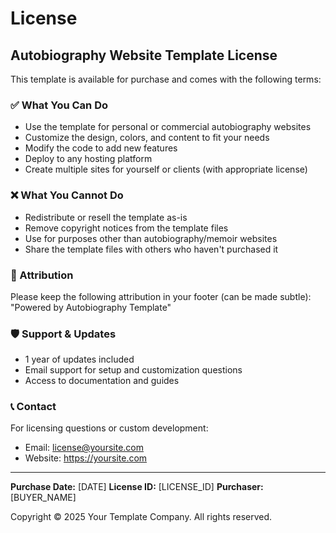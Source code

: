# License

## Autobiography Website Template License

This template is available for purchase and comes with the following terms:

### ✅ What You Can Do
- Use the template for personal or commercial autobiography websites
- Customize the design, colors, and content to fit your needs
- Modify the code to add new features
- Deploy to any hosting platform
- Create multiple sites for yourself or clients (with appropriate license)

### ❌ What You Cannot Do
- Redistribute or resell the template as-is
- Remove copyright notices from the template files
- Use for purposes other than autobiography/memoir websites
- Share the template files with others who haven't purchased it

### 📝 Attribution
Please keep the following attribution in your footer (can be made subtle):
"Powered by Autobiography Template"

### 🛡️ Support & Updates
- 1 year of updates included
- Email support for setup and customization questions
- Access to documentation and guides

### 📞 Contact
For licensing questions or custom development:
- Email: license@yoursite.com
- Website: https://yoursite.com

---

**Purchase Date:** [DATE]
**License ID:** [LICENSE_ID]
**Purchaser:** [BUYER_NAME]

Copyright © 2025 Your Template Company. All rights reserved.
